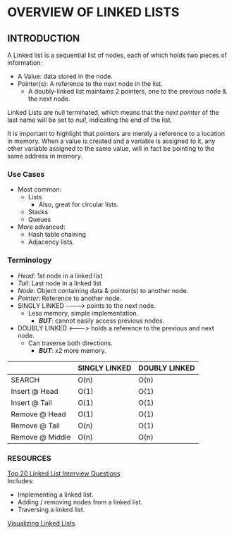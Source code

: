 # OVERVIEW OF LINKED LISTS
## INTRODUCTION
A Linked list is a sequential list of nodes, each of which holds two pieces of information:  
- A Value: data stored in the node.
- Pointer(s): A reference to the next node in the list.
  - A doubly-linked list maintains 2 pointers, one to the previous node & the next node.

Linked Lists are null terminated, which means that the _next pointer_ of the last name will be set to _null_, 
indicating the end of the list.  

It is important to highlight that pointers are merely a reference to a location in memory. When a value is created
and a variable is assigned to it, any other variable assigned to the same value, will in fact be pointing to the same
address in memory.

### Use Cases
- Most common:
  - Lists
    - Also, great for circular lists.
  - Stacks
  - Queues
- More advanced: 
  - Hash table chaining
  - Adjacency lists.

### Terminology
* _Head_: 1st node in a linked list
* _Tail_: Last node in a linked list
* _Node_: Object containing data & pointer(s) to another node.
* _Pointer_: Reference to another node.
* SINGLY LINKED ----> points to the next node. 
  * Less memory, simple implementation.
    * ***BUT***: cannot easily access previous nodes.
* DOUBLY LINKED <---> holds a reference to the previous and next node. 
  * Can traverse both directions.
    * ***BUT***: x2 more memory.


|               | SINGLY LINKED | DOUBLY LINKED |
|---------------|---------------|---------------|
|SEARCH         |      O(n)     |     O(n)      |
| Insert @ Head |       O(1)    |      O(1)     |
| Insert @ Tail |      O(1)    |      O(1)      |
| Remove @ Head |       O(1)    |      O(1)      |
| Remove @ Tail |       O(n)    |     O(1)      |
| Remove @ Middle|      O(n)    |      O(n)      |

### RESOURCES
[Top 20 Linked List Interview Questions](https://www.geeksforgeeks.org/top-20-linked-list-interview-question/)  
Includes:
- Implementing a linked list.
- Adding / removing nodes from a linked list.
- Traversing a linked list.

[Visualizing Linked Lists](https://visualgo.net/bn/list?slide=1)